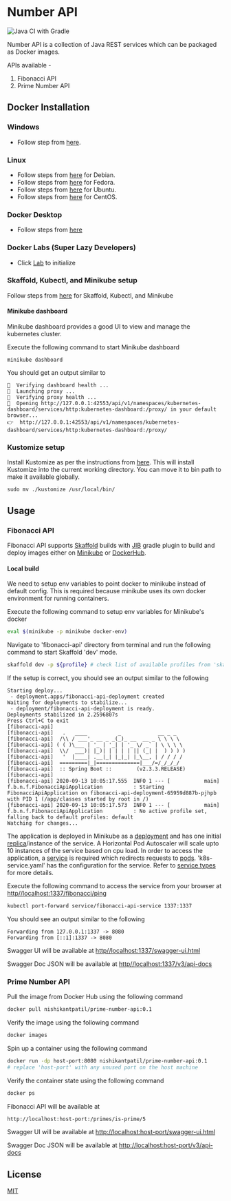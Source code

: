 # Number API
![Java CI with Gradle](https://github.com/nishikant-patil/number-api/workflows/Java%20CI%20with%20Gradle/badge.svg?branch=master)

Number API is a collection of Java REST services which can be packaged as Docker images.

APIs available -

1. Fibonacci API
2. Prime Number API

## Docker Installation

### Windows
- Follow step from [here](https://docs.docker.com/docker-for-windows/wsl/).

### Linux

- Follow steps from [here](https://docs.docker.com/engine/install/debian/) for Debian.
- Follow steps from [here](https://docs.docker.com/engine/install/fedora/) for Fedora.
- Follow steps from [here](https://docs.docker.com/engine/install/ubuntu/) for Ubuntu.
- Follow steps from [here](https://docs.docker.com/engine/install/centos/) for CentOS.

### Docker Desktop
- Follow steps from [here](https://www.docker.com/products/docker-desktop)

### Docker Labs (Super Lazy Developers)
- Click [Lab](https://labs.play-with-docker.com/#) to initialize

### Skaffold, Kubectl, and Minikube setup

Follow steps from [here](https://skaffold.dev/docs/quickstart/) for Skaffold, Kubectl, and Minikube

#### Minikube dashboard

Minikube dashboard provides a good UI to view and manage the kubernetes cluster. 

Execute the following command to start Minikube dashboard
```
minikube dashboard
```

You should get an output similar to
```
🤔  Verifying dashboard health ...
🚀  Launching proxy ...
🤔  Verifying proxy health ...
🎉  Opening http://127.0.0.1:42553/api/v1/namespaces/kubernetes-dashboard/services/http:kubernetes-dashboard:/proxy/ in your default browser...
👉  http://127.0.0.1:42553/api/v1/namespaces/kubernetes-dashboard/services/http:kubernetes-dashboard:/proxy/
```

### Kustomize setup
Install Kustomize as per the instructions from [here](https://kubernetes-sigs.github.io/kustomize/installation/binaries/). This will install Kustomize into the current working directory. You can move it to bin path to make it available globally.

```
sudo mv ./kustomize /usr/local/bin/
```

## Usage
### Fibonacci API

Fibonacci API supports [Skaffold](https://skaffold.dev/) builds with [JIB](https://github.com/GoogleContainerTools/jib) gradle plugin to build and deploy images either on [Minikube](https://minikube.sigs.k8s.io/docs/) or [DockerHub](https://hub.docker.com/).

#### Local build

We need to setup env variables to point docker to minikube instead of default config. This is required because minikube uses its own docker environment for running containers.

Execute the following command to setup env variables for Minikube's docker
```bash
eval $(minikube -p minikube docker-env)
```

Navigate to 'fibonacci-api' directory from terminal and run the following command to start Skaffold 'dev' mode.
```bash
skaffold dev -p ${profile} # check list of available profiles from 'skaffold.yaml'
```

If the setup is correct, you should see an output similar to the following
```
Starting deploy...
 - deployment.apps/fibonacci-api-deployment created
Waiting for deployments to stabilize...
 - deployment/fibonacci-api-deployment is ready.
Deployments stabilized in 2.2596807s
Press Ctrl+C to exit
[fibonacci-api] 
[fibonacci-api]   .   ____          _            __ _ _
[fibonacci-api]  /\\ / ___'_ __ _ _(_)_ __  __ _ \ \ \ \
[fibonacci-api] ( ( )\___ | '_ | '_| | '_ \/ _` | \ \ \ \
[fibonacci-api]  \\/  ___)| |_)| | | | | || (_| |  ) ) ) )
[fibonacci-api]   '  |____| .__|_| |_|_| |_\__, | / / / /
[fibonacci-api]  =========|_|==============|___/=/_/_/_/
[fibonacci-api]  :: Spring Boot ::        (v2.3.3.RELEASE)
[fibonacci-api] 
[fibonacci-api] 2020-09-13 10:05:17.555  INFO 1 --- [           main] f.b.n.f.FibonacciApiApplication          : Starting FibonacciApiApplication on fibonacci-api-deployment-65959d887b-pjhpb with PID 1 (/app/classes started by root in /)
[fibonacci-api] 2020-09-13 10:05:17.573  INFO 1 --- [           main] f.b.n.f.FibonacciApiApplication          : No active profile set, falling back to default profiles: default
Watching for changes...
```

The application is deployed in Minikube as a [deployment](https://kubernetes.io/docs/concepts/workloads/controllers/deployment/p) and has one initial [replica](https://kubernetes.io/docs/concepts/workloads/controllers/replicaset/)/instance of the service. A Horizontal Pod Autoscaler will scale upto 10 instances of the service based on cpu load. In order to access the application, a [service](https://kubernetes.io/docs/concepts/services-networking/service/) is required which redirects requests to [pods](https://kubernetes.io/docs/concepts/workloads/pods/). 'k8s-service.yaml' has the configuration for the service. Refer to [service types](https://kubernetes.io/docs/concepts/services-networking/service/#publishing-services-service-types) for more details.

Execute the following command to access the service from your browser at [http//localhost:1337/fibonacci/ping](http:localhost:1337/fibonacci/ping)
```bash
kubectl port-forward service/fibonacci-api-service 1337:1337
```
You should see an output similar to the following
```
Forwarding from 127.0.0.1:1337 -> 8080
Forwarding from [::1]:1337 -> 8080
```

Swagger UI will be available at [http//localhost:1337/swagger-ui.html](http//localhost:1337/swagger-ui.html)

Swagger Doc JSON will be available at [http//localhost:1337/v3/api-docs](http//localhost:1337/v3/api-docs)

### Prime Number API

Pull the image from Docker Hub using the following command
``` bash
docker pull nishikantpatil/prime-number-api:0.1
```

Verify the image using the following command 
``` bash
docker images
```
Spin up a container using the following command 
``` bash
docker run -dp host-port:8080 nishikantpatil/prime-number-api:0.1 
# replace 'host-port' with any unused port on the host machine
```

Verify the container state using the following command
```bash
docker ps
```
Fibonacci API will be available at 
```html
http://localhost:host-port:/primes/is-prime/5
```

Swagger UI will be available at [http://localhost:host-port/swagger-ui.html](http://localhost:host-port/swagger-ui.html)

Swagger Doc JSON will be available at [http://localhost:host-port/v3/api-docs](http://localhost:host-port/v3/api-docs)

## License
[MIT](https://choosealicense.com/licenses/mit/)

